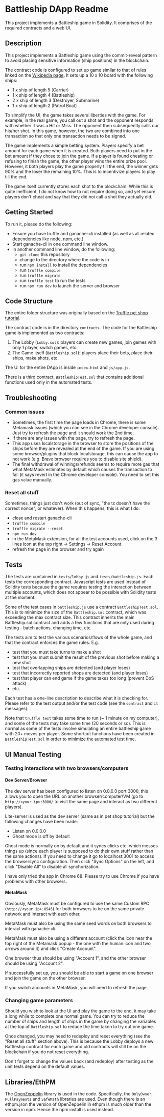 # Battleship DApp Readme
This project implements a Battleship game in Solidity. It comprises of the required contracts and a web UI.

## Description
This project implements a Battleship game using the commit-reveal pattern to avoid placing sensitive information (ship positions) in the blockchain.

The contract code is configured to set up game similar to that of rules linked on the [Wikipedia page](https://en.wikipedia.org/wiki/Battleship_(game)). It sets up a 10 x 10 board with the following ships:
- 1 x ship of length 5 (Carrier)
- 1 x ship of length 4 (Battleship)
- 2 x ship of length 3 (Destroyer, Submarine)
- 1 x ship of length 2 (Patrol Boat)

To simplify the UI, the game takes several liberties with the game. For example, in the real game, you call out a shot and the opponent responds with whether it was a Hit or Miss. The opponent then subsequently calls our his/her shot. In this game, however, the two are combined into one transaction so that only one transaction needs to be signed.

The game implements a simple betting system. Players specify a bet amount for each game when it is created. Both players need to put in the bet amount if they chose to join the game. If a player is found cheating or refusing to finish the game, the other player wins the entire prize pool. However, it both players play the game properly till the end, the winner gets 90% and the loser the remaining 10%. This is to incentivize players to play till the end.

The game itself currently stores each shot to the blockchain. While this is quite inefficient, I do not know how to not require doing so, and yet ensure players don't cheat and say that they did not call a shot they actually did.

## Getting Started
To run it, please do the following:
- Ensure you have truffle and ganache-cli installed (as well as all related dependencies like node, npm, etc.).
- Start ganache-cli in one command line window.
- In another command line window, do the following:
  - `git clone` this repository
  - change to the directory where the code is in
  - run `npm install` to install the dependencies
  - run `truffle compile`
  - run `truffle migrate`
  - run `truffle test` to run the tests
  - run `npm run dev` to launch the server and browser

## Code Structure

The entire folder structure was originally based on the [Truffle pet shop tutorial](https://truffleframework.com/tutorials/pet-shop).

The contract code is in the directory `contracts`. The code for the Battleship game is implemented as two contracts:
1. The Lobby (`Lobby.sol`): players can create new games, join games with only 1 player, switch games, etc.
2. The Game itself (`Battleship.sol`): players place their bets, place their ships, make shots, etc.

The UI for the entire DApp is inside `index.html` and `js/app.js`.

There is a third contract, `BattleshipTest.sol` that contains additional functions used only in the automated tests.

## Troubleshooting

### Common issues
- Sometimes, the first time the page loads in Chrome, there is some Metamask issues (which you can see in the Chrome developer console). Just try to refresh the page and it should work the 2nd time.
- If there are any issues with the page, try to refresh the page.
- This app uses localstorage in the browser to store the positions of the ships before they are revealed at the end of the game. If you are using some browser/plugins that block localstorage, this can cause the app to not work (e.g. Brave browser requires you to disable site shield).
- The final withdrawal of winnings/refunds seems to require more gas that what MetaMask estimates by default which causes the transaction to fail (it says revert in the Chrome developer console). You need to set this gas value manually.

### Reset all stuff
Sometimes, things just don't work (out of sync, "the tx doesn't have the correct nonce", or whatever). When this happens, this is what I do:
- close and restart ganache-cli
- `truffle compile`
- `truffle migrate --reset`
- `npm run dev`
- in the MetaMask extension, for all the test accounts used, click on the 3 lines icon at the top right -> Settings -> Reset Account
- refresh the page in the browser and try again

## Tests
The tests are contained in `tests/lobby.js` and `tests/battleship.js`. Each tests the corresponding contract. Javascript tests are used instead of Solidity tests because the game requires testing the interaction between multiple accounts, which does not appear to be possible with Solidity tests at the moment.

Some of the test cases in `battleship.js` use a contract `BattleshipTest.sol`. This is to minimize the size of the `Battleship.sol` contract, which was exceeding the max contract size. This contract inherits the main Battleship.sol contract and adds a few functions that are only used during testing - batch actions, changing time, etc.

The tests aim to test the various scenarios/flows of the whole game, and that the contract enforces the game rules. E.g. 
 - test that you must take turns to make a shot
 - test that you must submit the result of the previous shot before making a new shot
 - test that overlapping ships are detected (and player loses)
 - test that incorrectly reported shops are detected (and player loses)
 - test that player can end game if the game takes too long (prevent DoS attack)
 - etc.

Each test has a one-line description to describe what it is checking for. Please refer to the test output and/or the test code (see the `contract` and `it` messages).

Note that `truffle test` takes some time to run (~ 1 minute on my computer), and some of the tests may take some time (20 seconds or so). This is normal as some of the tests involve simulating an entire battleship game with 20+ moves per player. Some shortcut functions have been created in `BattleshipTest.sol` in order to minimize the automated test time.

## UI Manual Testing

### Testing interactions with two browsers/computers

#### Dev Server/Browser
The dev server has been configured to listen on 0.0.0.0 port 3000, this allows you to open the URL on another browser/computer/VM (go to `http://<your ip>:3000/` to visit the same page and interact as two different players).

Lite-server is used as the dev server (same as in pet shop tutorial) but the following changes have been made:
- Listen on 0.0.0.0
- Ghost mode is off by default

Ghost mode is normally on by default and it syncs clicks etc. which messes things up (since each player is supposed to do their own stuff rather than the same actions). If you need to change it go to localhost:3001 to access the browsersync configuration. Then click "Sync Options" on the left, and click "Disable All" to disable all synchorization.

I have only tried the app in Chrome 68. Please try to use Chrome if you have problems with other browsers.

#### MetaMask
Obviously, MetaMask must be configured to use the same Custom RPC (`http://<your ip>:8545`) for both browsers to be on the same private network and interact with each other.

MetaMask must also be using the same seed words on both browsers to interact with ganache-cli.

MetaMask must also be using a different account (click the icon near the top right of the Metamask popup - the one with the human icon and two arrows around it) and click "Create Account".

One browser thus should be using "Account 1", and the other browser should be using "Account 2".

If successfully set up, you should be able to start a game on one browser and join the game on the other browser.

If you switch accounts in MetaMask, you will need to refresh the page.

### Changing game parameters

Should you wish to look at the UI and play the game to the end, it may take a long while to complete one normal game. You can try to reduce the number of ships and length of ships in the game by changing the variables at the top of `Battleship.sol` to reduce the time taken to try out one game.

Once changed, you may need to redeploy and reset everything (see the "Reset all stuff" section above). This is because the Lobby deploys a new Battleship contract for each game and old contracts will still be on the blockchain if you do not reset everything.

Don't forget to change the values back (and redeploy) after testing as the unit tests depend on the default values.

## Libraries/EthPM
The [OpenZeppelin](https://github.com/OpenZeppelin/openzeppelin-solidity) library is used in the code. Specifically, the `OnlyOwner`, `PullPayments` and `SafeMath` libraries are used.
Even though there is an ethpm.json the version of OpenZeppelin in ethpm is much older than the version in npm. Hence the npm install is used instead.









